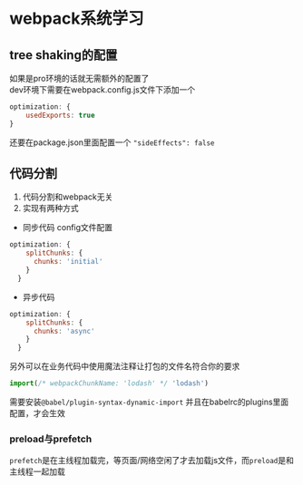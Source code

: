 # webpack系统学习
## tree shaking的配置  
如果是pro环境的话就无需额外的配置了  
dev环境下需要在webpack.config.js文件下添加一个
```javascript
optimization: {
    usedExports: true
}
```
还要在package.json里面配置一个
```"sideEffects": false```

## 代码分割
1. 代码分割和webpack无关
2. 实现有两种方式
* 同步代码 config文件配置  
```javascript
optimization: {
    splitChunks: {
      chunks: 'initial'
    }
  }
```
* 异步代码 
```javascript
optimization: {
    splitChunks: {
      chunks: 'async'
    }
  }
```
另外可以在业务代码中使用魔法注释让打包的文件名符合你的要求
```javascript
import(/* webpackChunkName: 'lodash' */ 'lodash')
```
需要安装`@babel/plugin-syntax-dynamic-import` 并且在babelrc的plugins里面配置，才会生效
### preload与prefetch
`prefetch`是在主线程加载完，等页面/网络空闲了才去加载js文件，而`preload`是和主线程一起加载